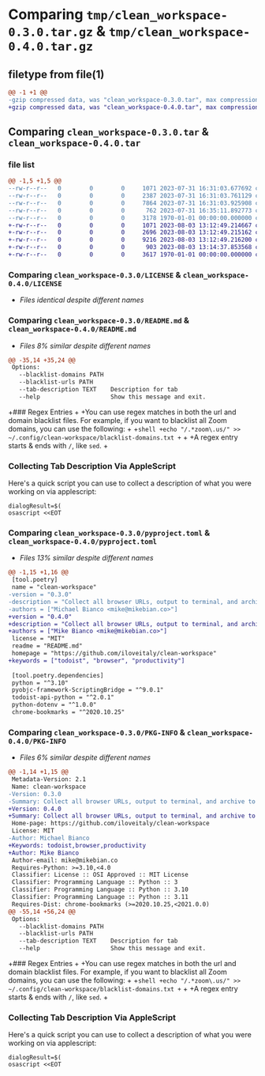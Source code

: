 # Comparing `tmp/clean_workspace-0.3.0.tar.gz` & `tmp/clean_workspace-0.4.0.tar.gz`

## filetype from file(1)

```diff
@@ -1 +1 @@
-gzip compressed data, was "clean_workspace-0.3.0.tar", max compression
+gzip compressed data, was "clean_workspace-0.4.0.tar", max compression
```

## Comparing `clean_workspace-0.3.0.tar` & `clean_workspace-0.4.0.tar`

### file list

```diff
@@ -1,5 +1,5 @@
--rw-r--r--   0        0        0     1071 2023-07-31 16:31:03.677692 clean_workspace-0.3.0/LICENSE
--rw-r--r--   0        0        0     2387 2023-07-31 16:31:03.761129 clean_workspace-0.3.0/README.md
--rw-r--r--   0        0        0     7864 2023-07-31 16:31:03.925908 clean_workspace-0.3.0/clean_workspace/__init__.py
--rw-r--r--   0        0        0      762 2023-07-31 16:35:11.892773 clean_workspace-0.3.0/pyproject.toml
--rw-r--r--   0        0        0     3178 1970-01-01 00:00:00.000000 clean_workspace-0.3.0/PKG-INFO
+-rw-r--r--   0        0        0     1071 2023-08-03 13:12:49.214667 clean_workspace-0.4.0/LICENSE
+-rw-r--r--   0        0        0     2696 2023-08-03 13:12:49.215162 clean_workspace-0.4.0/README.md
+-rw-r--r--   0        0        0     9216 2023-08-03 13:12:49.216200 clean_workspace-0.4.0/clean_workspace/__init__.py
+-rw-r--r--   0        0        0      903 2023-08-03 13:14:37.853568 clean_workspace-0.4.0/pyproject.toml
+-rw-r--r--   0        0        0     3617 1970-01-01 00:00:00.000000 clean_workspace-0.4.0/PKG-INFO
```

### Comparing `clean_workspace-0.3.0/LICENSE` & `clean_workspace-0.4.0/LICENSE`

 * *Files identical despite different names*

### Comparing `clean_workspace-0.3.0/README.md` & `clean_workspace-0.4.0/README.md`

 * *Files 8% similar despite different names*

```diff
@@ -35,14 +35,24 @@
 Options:
   --blacklist-domains PATH
   --blacklist-urls PATH
   --tab-description TEXT    Description for tab
   --help                    Show this message and exit.
 ```
 
+### Regex Entries
+
+You can use regex matches in both the url and domain blacklist files. For example, if you want to blacklist all Zoom domains, you can use the following:
+
+```shell
+echo "/.*zoom\.us/" >> ~/.config/clean-workspace/blacklist-domains.txt
+```
+
+A regex entry starts & ends with `/`, like `sed`.
+
 ### Collecting Tab Description Via AppleScript
 
 Here's a quick script you can use to collect a description of what you were working on via applescript:
 
 ```shell
 dialogResult=$(
 osascript <<EOT
```

### Comparing `clean_workspace-0.3.0/pyproject.toml` & `clean_workspace-0.4.0/pyproject.toml`

 * *Files 13% similar despite different names*

```diff
@@ -1,15 +1,16 @@
 [tool.poetry]
 name = "clean-workspace"
-version = "0.3.0"
-description = "Collect all browser URLs, output to terminal, and archive to todoist"
-authors = ["Michael Bianco <mike@mikebian.co>"]
+version = "0.4.0"
+description = "Collect all browser URLs, output to terminal, and archive to todoist. Useful for cleaning up your workspace at the end of the day, without loosing important urls."
+authors = ["Mike Bianco <mike@mikebian.co>"]
 license = "MIT"
 readme = "README.md"
 homepage = "https://github.com/iloveitaly/clean-workspace"
+keywords = ["todoist", "browser", "productivity"]
 
 [tool.poetry.dependencies]
 python = "^3.10"
 pyobjc-framework-ScriptingBridge = "^9.0.1"
 todoist-api-python = "^2.0.1"
 python-dotenv = "^1.0.0"
 chrome-bookmarks = "^2020.10.25"
```

### Comparing `clean_workspace-0.3.0/PKG-INFO` & `clean_workspace-0.4.0/PKG-INFO`

 * *Files 6% similar despite different names*

```diff
@@ -1,14 +1,15 @@
 Metadata-Version: 2.1
 Name: clean-workspace
-Version: 0.3.0
-Summary: Collect all browser URLs, output to terminal, and archive to todoist
+Version: 0.4.0
+Summary: Collect all browser URLs, output to terminal, and archive to todoist. Useful for cleaning up your workspace at the end of the day, without loosing important urls.
 Home-page: https://github.com/iloveitaly/clean-workspace
 License: MIT
-Author: Michael Bianco
+Keywords: todoist,browser,productivity
+Author: Mike Bianco
 Author-email: mike@mikebian.co
 Requires-Python: >=3.10,<4.0
 Classifier: License :: OSI Approved :: MIT License
 Classifier: Programming Language :: Python :: 3
 Classifier: Programming Language :: Python :: 3.10
 Classifier: Programming Language :: Python :: 3.11
 Requires-Dist: chrome-bookmarks (>=2020.10.25,<2021.0.0)
@@ -55,14 +56,24 @@
 Options:
   --blacklist-domains PATH
   --blacklist-urls PATH
   --tab-description TEXT    Description for tab
   --help                    Show this message and exit.
 ```
 
+### Regex Entries
+
+You can use regex matches in both the url and domain blacklist files. For example, if you want to blacklist all Zoom domains, you can use the following:
+
+```shell
+echo "/.*zoom\.us/" >> ~/.config/clean-workspace/blacklist-domains.txt
+```
+
+A regex entry starts & ends with `/`, like `sed`.
+
 ### Collecting Tab Description Via AppleScript
 
 Here's a quick script you can use to collect a description of what you were working on via applescript:
 
 ```shell
 dialogResult=$(
 osascript <<EOT
```

